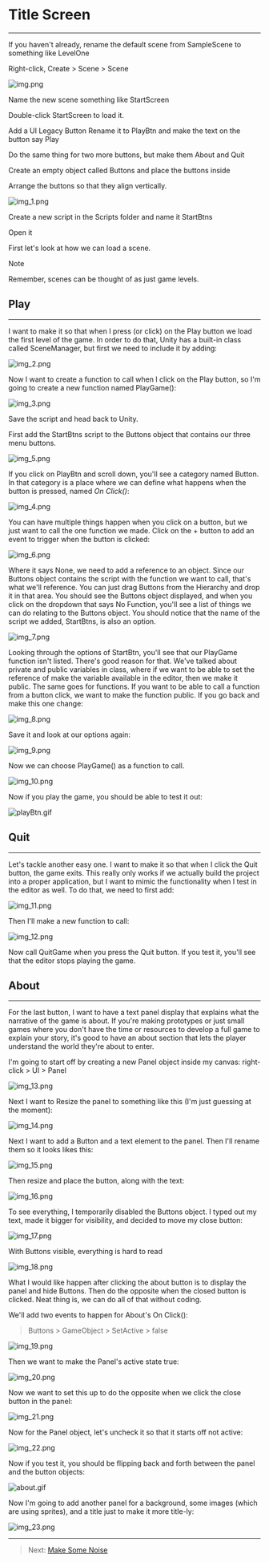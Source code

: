 # Title Screen
---

If you haven't already, rename the default scene from SampleScene to something like LevelOne

Right-click, Create > Scene > Scene

![img.png](img.png)

Name the new scene something like StartScreen

Double-click StartScreen to load it.

Add a UI Legacy Button
Rename it to PlayBtn and make the text on the button say Play

Do the same thing for two more buttons, but make them About and Quit

Create an empty object called Buttons and place the buttons inside

Arrange the buttons so that they align vertically.

![img_1.png](img_1.png)

Create a new script in the Scripts folder and name it StartBtns

Open it

First let's look at how we can load a scene.

>[!NOTE]
> Remember, scenes can be thought of as just game levels.

## Play
---
I want to make it so that when I press (or click) on the Play button we load the first level of the game. In order to do that,
Unity has a built-in class called SceneManager, but first we need to include it by adding:

![img_2.png](img_2.png)

Now I want to create a function to call when I click on the Play button, so I'm going to create a new function named PlayGame():

![img_3.png](img_3.png)

Save the script and head back to Unity.

First add the StartBtns script to the Buttons object that contains our three menu buttons.

![img_5.png](img_5.png)

If you click on PlayBtn and scroll down, you'll see a category named Button. In that category is a place where we can define
what happens when the button is pressed, named _On Click()_:

![img_4.png](img_4.png)

You can have multiple things happen when you click on a button, but we just want to call the one function we made. Click on 
the + button to add an event to trigger when the button is clicked:

![img_6.png](img_6.png)

Where it says None, we need to add a reference to an object. Since our Buttons object contains the script with the function
we want to call, that's what we'll reference. You can just drag Buttons from the Hierarchy and drop it in that area. You should see the
Buttons object displayed, and when you click on the dropdown that says No Function, you'll see a list of things we can do relating to the Buttons object.
You should notice that the name of the script we added, StartBtns, is also an option.

![img_7.png](img_7.png)

Looking through the options of StartBtn, you'll see that our PlayGame function isn't listed. There's good reason for that. We've talked about private and
public variables in class, where if we want to be able to set the reference of make the variable available in the editor, then we make it public. The same goes for 
functions. If you want to be able to call a function from a button click, we want to make the function public. If you go back and make this one change:

![img_8.png](img_8.png)

Save it and look at our options again:

![img_9.png](img_9.png)

Now we can choose PlayGame() as a function to call.

![img_10.png](img_10.png)

Now if you play the game, you should be able to test it out:

![playBtn.gif](playBtn.gif)

## Quit
---
Let's tackle another easy one. I want to make it so that when I click the Quit button, the game exits. This really only works if we actually build
the project into a proper application, but I want to mimic the functionality when I test in the editor as well. To do that, we need to first add:

![img_11.png](img_11.png)

Then I'll make a new function to call:

![img_12.png](img_12.png)

Now call QuitGame when you press the Quit button. If you test it, you'll see that the editor stops playing the game.

## About
---
For the last button, I want to have a text panel display that explains what the narrative of the game is about. If you're making prototypes or just small games where
you don't have the time or resources to develop a full game to explain your story, it's good to have an about section that lets the player understand the world they're
about to enter.

I'm going to start off by creating a new Panel object inside my canvas: right-click > UI > Panel

![img_13.png](img_13.png)

Next I want to Resize the panel to something like this (I'm just guessing at the moment):

![img_14.png](img_14.png)

Next I want to add a Button and a text element to the panel. Then I'll rename them so it looks likes this:

![img_15.png](img_15.png)

Then resize and place the button, along with the text:

![img_16.png](img_16.png)

To see everything, I temporarily disabled the Buttons object. I typed out my text, made it bigger for visibility, and decided to move my close button:

![img_17.png](img_17.png)

With Buttons visible, everything is hard to read

![img_18.png](img_18.png)

What I would like happen after clicking the about button is to display the panel and hide Buttons. Then do the opposite when the closed button is clicked.
Neat thing is, we can do all of that without coding.

We'll add two events to happen for About's On Click():
> Buttons > GameObject > SetActive > false

![img_19.png](img_19.png)

Then we want to make the Panel's active state true:

![img_20.png](img_20.png)

Now we want to set this up to do the opposite when we click the close button in the panel:

![img_21.png](img_21.png)

Now for the Panel object, let's uncheck it so that it starts off not active:

![img_22.png](img_22.png)

Now if you test it, you should be flipping back and forth between the panel and the button objects:

![about.gif](about.gif)

Now I'm going to add another panel for a background, some images (which are using sprites), and a title just to make it more title-ly:

![img_23.png](img_23.png)

---
>Next: [Make Some Noise](/02_Sound/SOUND.md)